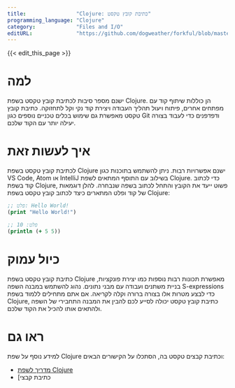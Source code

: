 ```yaml
---
title:                "Clojure: כתיבת קובץ טקסט"
programming_language: "Clojure"
category:             "Files and I/O"
editURL:              "https://github.com/dogweather/forkful/blob/master/content/he/clojure/writing-a-text-file.md"
---
```


{{< edit_this_page >}}

# למה

ישנם מספר סיבות לכתיבת קובץ טקסט בשפת Clojure. הן כוללות שיתוף קוד עם מפתחים אחרים, פיתוח ויעול תהליך העבודה ויצירת קוד נקי וקל לתחזוקה. כתיבת קובץ טקסט מאפשרת גם שימוש בכלים טכניים נוספים כגון Git ודפדפנים כדי לעבוד בצורה יעילה יותר עם הקוד שלכם.

# איך לעשות זאת

לכתיבת קובץ טקסט בשפת Clojure ישנם אפשרויות רבות. ניתן להשתמש בתוכנות כגון VS Code, Atom או IntelliJ בשילוב עם התוסף המתאים לשפת Clojure. כדי לכתוב קוד בשפת Clojure, פשוט ייעד את הקובץ והתחל לכתוב בשפה שנבחרה. להלן דוגמאות של קוד ופלט המתארים כיצד לכתוב קובץ טקסט בשפת Clojure:

```Clojure
;; פלט: Hello World!
(print "Hello World!") 
```

```Clojure
;; פלט: 10
(println (+ 5 5))
```

# כיול עמוק

כתיבת קובץ טקסט בשפת Clojure מאפשרת תכונות רבות נוספות כמו יצירת פונקציות, בניית משתנים ועבודה עם מבני נתונים. נהוג להשתמש במבנה השפה S-expressions כדי לבצע מטרות אלו בצורה ברורה וקלה לקריאה. אם אתם מתחילים ללמוד בשפת Clojure, כתיבת קובץ טקסט יכולה לסייע לכם להבין את המבנה התחבירי של השפה ולהתאים אותו להכיל את הקוד שלכם.

# ראו גם

למידע נוסף על שפת Clojure וכתיבת קבצים טקסט בה, הסתכלו על הקישורים הבאים:

- [מדריך לשפת Clojure](https://learnxinyminutes.com/docs/clojure/)
- [כתיבת קבצי